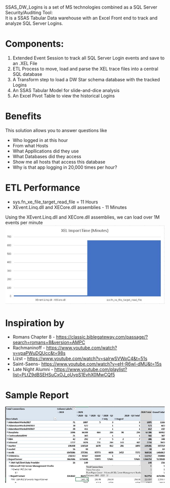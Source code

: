 # 
SSAS_DW_Logins is a set of MS technologies combined as a SQL Server Security/Auditing Tool:<br>
It is a SSAS Tabular Data warehouse with an Excel Front end to track and analyze SQL Server Logins.

# Components:
1) Extended Event Session to track all SQL Server Login events and save to an .XEL File
2) ETL Process to move, load and parse the XEL trace files into a central SQL database
3) A Transform step to load a DW Star schema database with the tracked Logins
4) An SSAS Tabular Model for slide-and-dice analysis
5) An Excel Pivot Table to view the historical Logins

# Benefits
This solution allows you to answer questions like
* Who logged in at this hour
* From what Hosts
* What Appllications did they use
* What Databases did they access
* Show me all hosts that access this database
* Why is that app logging in 20,000 times per hour?

# ETL Performance
* sys.fn_xe_file_target_read_file = 11 Hours
* XEvent.Linq.dll and XECore.dll assemblies - 11 Minutes

Using the XEvent.Linq.dll and XECore.dll assemblies, we can load over 1M events per minute
![alt text](https://raw.githubusercontent.com/gwalkey/SSAS_DW_Logins/master/Import_Library_Comparison.jpg)

# Inspiration by
* Romans Chapter 8 - https://classic.biblegateway.com/passage/?search=romans+8&version=AMPC
* Rachmaninoff - https://www.youtube.com/watch?v=vpaPWuDQUcc&t=98s
* Lizst - https://www.youtube.com/watch?v=salrwSVWpC4&t=51s
* Saint-Saens- https://www.youtube.com/watch?v=eH-R6wl-dMU&t=15s
* Late Night Alumni - https://www.youtube.com/playlist?list=PLtZ9dBSEHSuCxOJ_oUypS1EvhX0MwCQf5

# Sample Report
![alt text](https://raw.githubusercontent.com/gwalkey/SSAS_DW_Logins/master/DW_Logins_Excel_Model.jpg)
